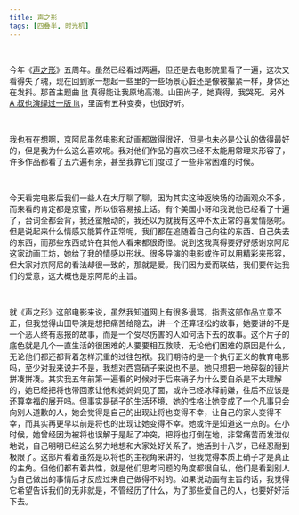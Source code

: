 ```yaml
---
title: 声之形
tags: [四叠半, 时光机]
---
```




<br/>

今年《[声之形](https://movie.douban.com/subject/26264454/)》五周年。虽然已经看过两遍，但还是去电影院里看了一遍，这次又看得失了魂，现在回到家一想起一些里的一些场景心脏还是像被攥紧一样，身体还在发抖。那首主题曲 [lit](https://www.youtube.com/watch?v=S2jEBRVSo90) 真得能让我原地高潮。山田尚子，她真得，我哭死。另外 [A 叔也演绎过一版 lit](https://www.bilibili.com/video/BV1rN411Z7jc/?spm_id_from=333.999.0.0)，里面有五种变奏，也很好听。

<br/>

我也有在想啊，京阿尼虽然电影和动画都做得很好，但是也未必是公认的做得最好的，但是我为什么这么喜欢呢。我对他们作品的喜欢已经不太能用常理来形容了，许多作品都看了五六遍有余，甚至我靠它们度过了一些非常困难的时候。

<br/>

今天看完电影后我们一些人在大厅聊了聊，因为其实这种返映场的动画观众不多，而来看的肯定都是京蜜，所以很容易接上话。有个美国小哥和我说他已经看了十遍了，台词全都会背，我还蛮触动的，我还以为就我有这种不太正常的喜爱情感呢。但是说起来什么情感又能算作正常呢，我们都在追随着自己向往的东西、自己失去的东西，而那些东西或许在其他人看来都很奇怪。说到这我真得要好好感谢京阿尼这家动画工坊，她给了我的情感以形状。很多导演的电影或许可以用精彩来形容，但大家对京阿尼的看法却很一致的，那就是爱。我们因为爱而联结，我们要传达我们的爱意，这大概也是京阿尼的主旨。

<br/>

就《声之形》这部电影来说，虽然我知道网上有很多谩骂，指责这部作品立意不正，但我觉得山田导演是想把痛苦给隐去，讲一个还算轻松的故事，她要讲的不是一个恶人终有恶报的故事，而是一个受尽伤害的人如何活下去的故事。这个片子的底色就是几个一直生活的很困难的人要要相互救赎，无论他们困难的原因是什么，无论他们都还都背着怎样沉重的过往包袱。我们期待的是一个执行正义的教育电影吗，至少对我来说并不是，我想对西宫硝子来说也不是。她只想把一地碎裂的镜片拼凑拼凑。其实我五年前第一遍看的时候对于后来硝子为什么要自杀是不太理解的，她已经把将也带回家让他和她妈妈见了面，或许已经冰释前嫌，往后不应该是还算幸福的展开吗。但事实是硝子的生活环境、她的性格让她变成了一个凡事只会向别人道歉的人，她会觉得是自己的出现让将也变得不幸，让自己的家人变得不幸，而其实再更早以前是将也的出现让她变得不幸。她或许是知道这一点的。在小时候，她曾经因为被将也误解于是起了冲突，把将也打倒在地，非常痛苦而发泄似地说，自己明明已经这么努力地想和大家处好关系了。她活到十八岁，已经忍耐到极限了。这部片看着虽然是以将也的主视角来讲的，但我觉得本质上硝子才是真正的主角。但他们都有着共性，就是他们思考问题的角度都很自私，他们是看到别人为自己做出的事情后才反应过来自己做得不对的。如果说动画有主旨的话，我觉得它希望告诉我们的无非就是，不管经历了什么，为了那些爱自己的人，也要好好活下去。